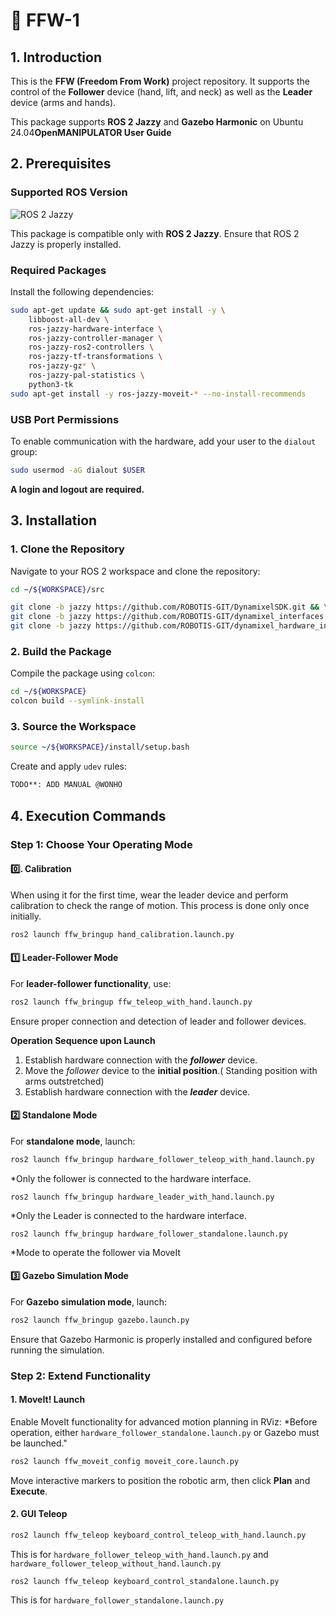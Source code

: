 # 🦾 FFW-1

## **1. Introduction**

This is the **FFW (Freedom From Work)** project repository. It supports the control of the **Follower** device (hand, lift, and neck) as well as the **Leader** device (arms and hands).

This package supports **ROS 2 Jazzy** and **Gazebo Harmonic** on Ubuntu 24.04**OpenMANIPULATOR User Guide**



## **2. Prerequisites**

### **Supported ROS Version**

![ROS 2 Jazzy](https://img.shields.io/badge/ROS2-Jazzy-blue)

This package is compatible only with **ROS 2 Jazzy**. Ensure that ROS 2 Jazzy is properly installed.

### **Required Packages**

Install the following dependencies:

```bash
sudo apt-get update && sudo apt-get install -y \
    libboost-all-dev \
    ros-jazzy-hardware-interface \
    ros-jazzy-controller-manager \
    ros-jazzy-ros2-controllers \
    ros-jazzy-tf-transformations \
    ros-jazzy-gz* \
    ros-jazzy-pal-statistics \
    python3-tk
sudo apt-get install -y ros-jazzy-moveit-* --no-install-recommends
```

### **USB Port Permissions**

To enable communication with the hardware, add your user to the `dialout` group:

```bash
sudo usermod -aG dialout $USER
```

**A login and logout are required.**



## **3. Installation**

### **1. Clone the Repository**

Navigate to your ROS 2 workspace and clone the repository:

```bash
cd ~/${WORKSPACE}/src
```

```bash
git clone -b jazzy https://github.com/ROBOTIS-GIT/DynamixelSDK.git && \
git clone -b jazzy https://github.com/ROBOTIS-GIT/dynamixel_interfaces.git && \
git clone -b jazzy https://github.com/ROBOTIS-GIT/dynamixel_hardware_interface.git
```

### **2. Build the Package**

Compile the package using `colcon`:

```bash
cd ~/${WORKSPACE}
colcon build --symlink-install
```

### **3. Source the Workspace**

```bash
source ~/${WORKSPACE}/install/setup.bash
```

Create and apply `udev` rules:

```bash
TODO**: ADD MANUAL @WONHO
```


## **4. Execution Commands**

### **Step 1: Choose Your Operating Mode**

#### **0️⃣. Calibration**
When using it for the first time, wear the leader device and perform calibration to check the range of motion.
This process is done only once initially.

```bash
ros2 launch ffw_bringup hand_calibration.launch.py
```

#### **1️⃣ Leader-Follower Mode**

For **leader-follower functionality**, use:

```bash
ros2 launch ffw_bringup ffw_teleop_with_hand.launch.py
```

Ensure proper connection and detection of leader and follower devices.

**Operation Sequence upon Launch**

1. Establish hardware connection with the ***follower*** device.
2. Move the *follower* device to the **initial position**.( Standing position with arms outstretched)
3. Establish hardware connection with the ***leader*** device.

#### **2️⃣ Standalone Mode**

For **standalone mode**, launch:

```bash
ros2 launch ffw_bringup hardware_follower_teleop_with_hand.launch.py
```

*Only the follower is connected to the hardware interface.



```
ros2 launch ffw_bringup hardware_leader_with_hand.launch.py
```

*Only the Leader is connected to the hardware interface.



```
ros2 launch ffw_bringup hardware_follower_standalone.launch.py
```

*Mode to operate the follower via MoveIt

#### **3️⃣ Gazebo Simulation Mode**

For **Gazebo simulation mode**, launch:

```bash
ros2 launch ffw_bringup gazebo.launch.py
```

Ensure that Gazebo Harmonic is properly installed and configured before running the simulation.


### **Step 2: Extend Functionality**

#### **1. MoveIt! Launch**

Enable MoveIt functionality for advanced motion planning in RViz:
*Before operation, either `hardware_follower_standalone.launch.py` or Gazebo must be launched."

```bash
ros2 launch ffw_moveit_config moveit_core.launch.py
```

Move interactive markers to position the robotic arm, then click **Plan** and **Execute**.

#### **2. GUI Teleop**

```bash
ros2 launch ffw_teleop keyboard_control_teleop_with_hand.launch.py
```

This is for `hardware_follower_teleop_with_hand.launch.py` and `hardware_follower_teleop_without_hand.launch.py`



```
ros2 launch ffw_teleop keyboard_control_standalone.launch.py
```

This is for `hardware_follower_standalone.launch.py`

